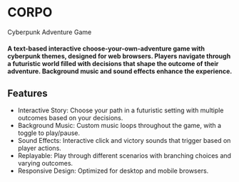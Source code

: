 # CORPO
 Cyberpunk Adventure Game

#### A text-based interactive choose-your-own-adventure game with cyberpunk themes, designed for web browsers. Players navigate through a futuristic world filled with decisions that shape the outcome of their adventure. Background music and sound effects enhance the experience.

## Features
  - Interactive Story: Choose your path in a futuristic setting with multiple outcomes based on your decisions.
  - Background Music: Custom music loops throughout the game, with a toggle to play/pause.
  - Sound Effects: Interactive click and victory sounds that trigger based on player actions.
  - Replayable: Play through different scenarios with branching choices and varying outcomes.
  - Responsive Design: Optimized for desktop and mobile browsers.